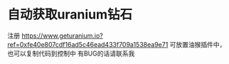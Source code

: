 # 自动获取uranium钻石
注册 https://www.geturanium.io?ref=0xfe40e807cdf16ad5c46ead433f709a1538ea9e71
可放置油猴插件中，也可以复制代码到控制中
有BUG的话请联系我
